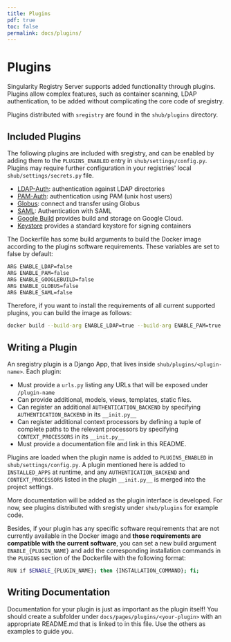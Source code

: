 ```yaml
---
title: Plugins
pdf: true
toc: false
permalink: docs/plugins/
---
```


# Plugins

Singularity Registry Server supports added functionality through plugins. Plugins allow complex features,
such as container scanning, LDAP authentication, to be added without complicating the core code of
sregistry.

Plugins distributed with `sregistry` are found in the `shub/plugins` directory.

## Included Plugins

The following plugins are included with sregistry, and can be enabled by adding them to the
`PLUGINS_ENABLED` entry in `shub/settings/config.py`. Plugins may require further configuration in
your registries' local `shub/settings/secrets.py` file.

 - [LDAP-Auth](ldap): authentication against LDAP directories
 - [PAM-Auth](pam): authentication using PAM (unix host users)
 - [Globus](globus): connect and transfer using Globus
 - [SAML](saml): Authentication with SAML
 - [Google Build](google-build) provides build and storage on Google Cloud.
 - [Keystore](pgp) provides a standard keystore for signing containers

The Dockerfile has some build arguments to build the Docker image according to the plugins software requirements. These variables are set to false by default:

```bash
ARG ENABLE_LDAP=false
ARG ENABLE_PAM=false
ARG ENABLE_GOOGLEBUILD=false
ARG ENABLE_GLOBUS=false
ARG ENABLE_SAML=false
```

Therefore, if you want to install the requirements of all current supported plugins, you can build the image as follows:
```bash
docker build --build-arg ENABLE_LDAP=true --build-arg ENABLE_PAM=true  --build-arg ENABLE_GOOGLEBUILD=true --build-arg ENABLE_GLOBUS=true --build-arg ENABLE_SAML=true -t ghcr.io/singularityhub/sregistry .
```


## Writing a Plugin

An sregistry plugin is a Django App, that lives inside `shub/plugins/<plugin-name>`.
Each plugin:

 - Must provide a `urls.py` listing any URLs that will be exposed under `/plugin-name`
 - Can provide additional, models, views, templates, static files.
 - Can register an additional `AUTHENTICATION_BACKEND` by specifying `AUTHENTICATION_BACKEND` in
   its `__init.py__`
 - Can register additional context processors by defining a tuple of complete paths to the relevant processors by specifying `CONTEXT_PROCESSORS` in its `__init.py__`
 - Must provide a documentation file and link in this README.

Plugins are loaded when the plugin name is added to `PLUGINS_ENABLED` in `shub/settings/config.py`.
A plugin mentioned here is added to `INSTALLED_APPS` at runtime, and any `AUTHENTICATION_BACKEND`
and `CONTEXT_PROCESSORS` listed in the plugin `__init.py__` is merged into the project settings.

More documentation will be added as the plugin interface is developed. For now, see plugins
distributed with sregisty under `shub/plugins` for example code.

Besides, if your plugin has any specific software requirements that are not currently available in the Docker image and **those requirements are compatible with the current software**, you can set a new build argument `ENABLE_{PLUGIN_NAME}` and add the corresponding installation commands in the `PLUGINS` section of the Dockerfile with the following format:
```bash
RUN if $ENABLE_{PLUGIN_NAME}; then {INSTALLATION_COMMAND}; fi;
```
## Writing Documentation
Documentation for your plugin is just as important as the plugin itself! You should create a subfolder under
`docs/pages/plugins/<your-plugin>` with an appropriate README.md that is linked to in this file.
Use the others as examples to guide you.
